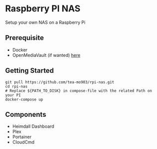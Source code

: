 # Raspberry PI NAS
Setup your own NAS on a Raspberry Pi

## Prerequisite
- Docker
- OpenMediaVault (if wanted) [here](https://www.openmediavault.org/)

## Getting Started
```
git pull https://github.com/tea-mo903/rpi-nas.git
cd rpi-nas
# Replace ${PATH_TO_DISK} in compose-file with the related Path on your PI 
docker-compose up
```

## Components
- Heimdall Dashboard
- Plex
- Portainer
- CloudCmd
